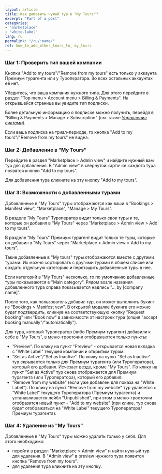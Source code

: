 ```yaml
---
layout: article
title: Как добавить чужой тур в "My Tours"?
excerpt: "Part of a post"
categories: 
- "marketplace"
- "white-label"
lang: ru
permalink: "/ru/:name/"
ref: how_to_add_other_tours_to_ my_tours
---
```


### **Шаг 1: Проверить тип вашей компании**

Кнопки "Add to my tours"/"Remove from my tours" есть только у аккаунта Премиум турагента или у Туроператора. Во всех остальных аккаунтах её нет.

Убедитесь, что ваша компания нужного типа. Для этого перейдите в раздел "Top menu > Account menu > Billing & Payments". На открывшейся странице вы увидите тип подписки. 

Более детальную информацию о подписке можно получить, перейдя в "Billing & Payments > Manage > Subscription" (см. также [*Управление счетами*](https://help.tourhunter.com/ru/managing-a-billing/)).

Если ваша подписка на триал-периоде, то кнопка "Add to my tours"/"Remove from my tours" не видна.

### **Шаг 2: Добавление в "My Tours"**

Перейдите в раздел "Marketplace > Admin view" и найдите нужный вам тур для добавления. В "Admin view" в свернутой карточке каждого тура появятся кнопки "Add to my tours". 

Для добавления тура кликните на эту кнопку "Add to my tours".

### **Шаг 3: Возможности с добавленными турами**

Добавленные в "My Tours" туры отображаются как ваши в "Bookings > Manifest view", "Marketplace", "Manage > My Tours".

В разделе "My Tours" Туроператор видит только свои туры и те, которые он добавил в "My Tours" через "Marketplace > Admin view > Add to my tours".

В разделе "My Tours" Премиум турагент видит только те туры, которые он добавил в "My Tours" через "Marketplace > Admin view > Add to my tours".

Такие добавленные в "My tours" туры отображаются вместе с другими турами. Их можно сортировать с другими турами в общем списке или создать отдельную категорию и перетащить добавленные туры в нее.

Если категорий в "My Tours" несколько, то по умолчанию добавленные туры показываются в "Main category". Рядом возле названия добавленного тура справа показывается надпись "... by [company name]".

После того, как пользователь добавил тур, он может выполнить букинг из "Bookings > Manifest vew". В открытой модалке букинга его можно будет подтвердить, кликнув на соответствующую кнопку "Request booking" или "Book now" в зависимости от настроек тура (опция "accept booking manually"/"automatically").

Для тура, который Туроператор (либо Премиум турагент) добавили к себе в "My Tours", в меню-троеточии отображаются только пункты:
- "Preview". По клику на пункт "Preview" - открывается новая вкладка с "White Label" текущей компании и открытым туром. 
- "Set as Active"/"Set as Inactive". По клику на пункт "Set as Inactive" тур скрывается только для Премиум турагента (или Туроператора), который его добавил. Исчезает везде, кроме "My Tours". По клику на пункт "Set as Active" тур снова отображается для Премиум турагента (или Туроператора), который его добавил.
- "Remove from my website" (если уже добавлен для показа на "White Label"). По клику на пункт "Remove from my website" тур удаляется с "White Label" текущего Туроператора (Премиум турагента) и устанавливается лейбл "Unpublished", при этом в меню-троеточии отобразится новый пункт - "Add to my website" (при клике, тур снова будет отображаться на "White Label" текущего Туроператора/Премиум турагента).

### **Шаг 4: Удаление из "My Tours"**

Добавленные в "My Tours" туры можно удалить только у себя. Для этого необходимо:
- перейти в раздел "Marketplace > Admin view" и найти нужный тур для удаления. В "Admin view" в preview нужного тура появится кнопка "Remove from my tours". 
- для удаления тура кликните на эту кнопку. 